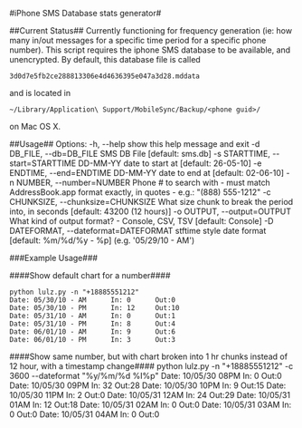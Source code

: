 #iPhone SMS Database stats generator#

##Current Status##
Currently functioning for frequency generation (ie: how many in/out messages for a specific time period for a specific phone number).
This script requires the iphone SMS database to be available, and unencrypted.  By default, this database file is called 

	3d0d7e5fb2ce288813306e4d4636395e047a3d28.mddata

and is located in

	~/Library/Application\ Support/MobileSync/Backup/<phone guid>/
	
on Mac OS X.  

##Usage##
Options:
	  -h, --help            show this help message and exit
	  -d DB_FILE, --db=DB_FILE
	                        SMS DB File [default: sms.db]
	  -s STARTTIME, --start=STARTTIME
	                        DD-MM-YY date to start at [default: 26-05-10]
	  -e ENDTIME, --end=ENDTIME
	                        DD-MM-YY date to end at [default: 02-06-10]
	  -n NUMBER, --number=NUMBER
	                        Phone # to search with - must match AddressBook.app
	                        format exactly, in quotes - e.g.: "(888) 555-1212"
	  -c CHUNKSIZE, --chunksize=CHUNKSIZE
	                        What size chunk to break the period into, in seconds
	                        [default: 43200 (12 hours)]
	  -o OUTPUT, --output=OUTPUT
	                        What kind of output format? - Console, CSV, TSV
	                        [default: Console]
	  -D DATEFORMAT, --dateformat=DATEFORMAT
	                        stftime style date format [default: %m/%d/%y - %p] (e.g.
	                        '05/29/10 - AM')

###Example Usage###

####Show default chart for a number####

	python lulz.py -n "+18885551212"
	Date: 05/30/10 - AM		 In: 0		Out:0
	Date: 05/30/10 - PM		 In: 12		Out:10
	Date: 05/31/10 - AM		 In: 0		Out:1
	Date: 05/31/10 - PM		 In: 8		Out:4
	Date: 06/01/10 - AM		 In: 9		Out:6
	Date: 06/01/10 - PM		 In: 3		Out:3

####Show same number, but with chart broken into 1 hr chunks instead of 12 hour, with a timestamp change####
	python lulz.py -n "+18885551212" -c 3600 --dateformat "%y/%m/%d %I%p"
	Date: 10/05/30 08PM		 In: 0		Out:0
	Date: 10/05/30 09PM		 In: 32		Out:28
	Date: 10/05/30 10PM		 In: 9		Out:15
	Date: 10/05/30 11PM		 In: 2		Out:0
	Date: 10/05/31 12AM		 In: 24		Out:29
	Date: 10/05/31 01AM		 In: 12		Out:18
	Date: 10/05/31 02AM		 In: 0		Out:0
	Date: 10/05/31 03AM		 In: 0		Out:0
	Date: 10/05/31 04AM		 In: 0		Out:0


